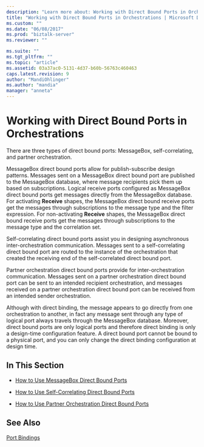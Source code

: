 ```yaml
---
description: "Learn more about: Working with Direct Bound Ports in Orchestrations"
title: "Working with Direct Bound Ports in Orchestrations | Microsoft Docs"
ms.custom: ""
ms.date: "06/08/2017"
ms.prod: "biztalk-server"
ms.reviewer: ""

ms.suite: ""
ms.tgt_pltfrm: ""
ms.topic: "article"
ms.assetid: 03a37ac0-5131-4d37-b60b-56763c460463
caps.latest.revision: 9
author: "MandiOhlinger"
ms.author: "mandia"
manager: "anneta"
---
```

# Working with Direct Bound Ports in Orchestrations
There are three types of direct bound ports: MessageBox, self-correlating, and partner orchestration.  
  
 MessageBox direct bound ports allow for publish-subscribe design patterns. Messages sent on a MessageBox direct bound port are published to the MessageBox database, where message recipients pick them up based on subscriptions. Logical receive ports configured as MessageBox direct bound ports get messages directly from the MessageBox database. For activating **Receive** shapes, the MessageBox direct bound receive ports get the messages through subscriptions to the message type and the filter expression. For non-activating **Receive** shapes, the MessageBox direct bound receive ports get the messages through subscriptions to the message type and the correlation set.  
  
 Self-correlating direct bound ports assist you in designing asynchronous inter-orchestration communication. Messages sent to a self-correlating direct bound port are routed to the instance of the orchestration that created the receiving end of the self-correlated direct bound port.  
  
 Partner orchestration direct bound ports provide for inter-orchestration communication. Messages sent on a partner orchestration direct bound port can be sent to an intended recipient orchestration, and messages received on a partner orchestration direct bound port can be received from an intended sender orchestration.  
  
 Although with direct binding, the message appears to go directly from one orchestration to another, in fact any message sent through any type of logical port always travels through the MessageBox database. Moreover, direct bound ports are only logical ports and therefore direct binding is only a design-time configuration feature. A direct bound port cannot be bound to a physical port, and you can only change the direct binding configuration at design time.  
  
## In This Section  
  
-   [How to Use MessageBox Direct Bound Ports](../core/how-to-use-messagebox-direct-bound-ports.md)  
  
-   [How to Use Self-Correlating Direct Bound Ports](../core/how-to-use-self-correlating-direct-bound-ports.md)  
  
-   [How to Use Partner Orchestration Direct Bound Ports](../core/how-to-use-partner-orchestration-direct-bound-ports.md)  
  
## See Also  
 [Port Bindings](../core/port-bindings.md)
